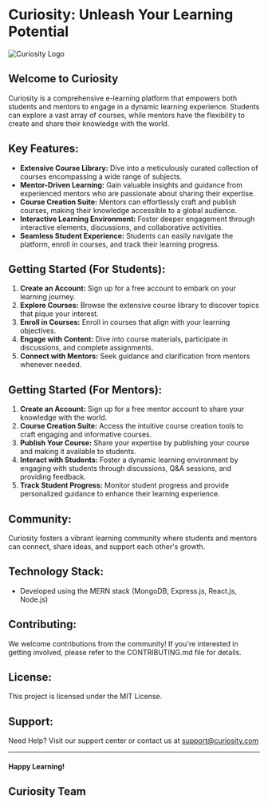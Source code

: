 # Curiosity: Unleash Your Learning Potential

![Curiosity Logo](https://myoctocat.com/assets/images/base-octocat.svg)

## Welcome to Curiosity

Curiosity is a comprehensive e-learning platform that empowers both students and mentors to engage in a dynamic learning experience. Students can explore a vast array of courses, while mentors have the flexibility to create and share their knowledge with the world.

## Key Features:

* **Extensive Course Library:** Dive into a meticulously curated collection of courses encompassing a wide range of subjects.
* **Mentor-Driven Learning:** Gain valuable insights and guidance from experienced mentors who are passionate about sharing their expertise.
* **Course Creation Suite:** Mentors can effortlessly craft and publish courses, making their knowledge accessible to a global audience.
* **Interactive Learning Environment:** Foster deeper engagement through interactive elements, discussions, and collaborative activities.
* **Seamless Student Experience:** Students can easily navigate the platform, enroll in courses, and track their learning progress.

## Getting Started (For Students):

1. **Create an Account:** Sign up for a free account to embark on your learning journey.
2. **Explore Courses:** Browse the extensive course library to discover topics that pique your interest.
3. **Enroll in Courses:** Enroll in courses that align with your learning objectives.
4. **Engage with Content:** Dive into course materials, participate in discussions, and complete assignments.
5. **Connect with Mentors:** Seek guidance and clarification from mentors whenever needed.

## Getting Started (For Mentors):

1. **Create an Account:** Sign up for a free mentor account to share your knowledge with the world.
2. **Course Creation Suite:** Access the intuitive course creation tools to craft engaging and informative courses.
3. **Publish Your Course:** Share your expertise by publishing your course and making it available to students.
4. **Interact with Students:** Foster a dynamic learning environment by engaging with students through discussions, Q&A sessions, and providing feedback.
5. **Track Student Progress:** Monitor student progress and provide personalized guidance to enhance their learning experience.

## Community:

Curiosity fosters a vibrant learning community where students and mentors can connect, share ideas, and support each other's growth.

## Technology Stack:

* Developed using the MERN stack (MongoDB, Express.js, React.js, Node.js)

## Contributing:

We welcome contributions from the community! If you're interested in getting involved, please refer to the CONTRIBUTING.md file for details.

## License:

This project is licensed under the MIT License.

## Support:

Need Help? Visit our support center or contact us at support@curiosity.com

---

#### Happy Learning!

## Curiosity Team

